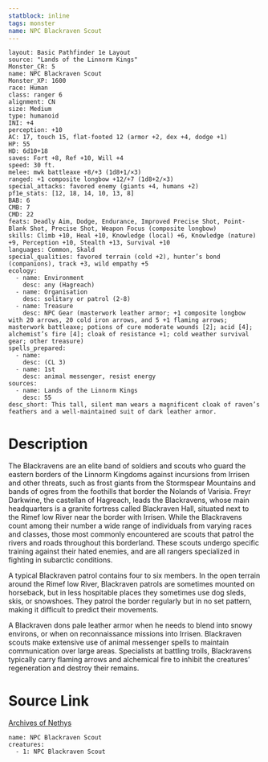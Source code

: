 ```yaml
---
statblock: inline
tags: monster
name: NPC Blackraven Scout
---
```

```statblock
layout: Basic Pathfinder 1e Layout
source: "Lands of the Linnorm Kings"
Monster_CR: 5
name: NPC Blackraven Scout
Monster_XP: 1600
race: Human
class: ranger 6
alignment: CN
size: Medium
type: humanoid
INI: +4
perception: +10
AC: 17, touch 15, flat-footed 12 (armor +2, dex +4, dodge +1)
HP: 55
HD: 6d10+18
saves: Fort +8, Ref +10, Will +4
speed: 30 ft.
melee: mwk battleaxe +8/+3 (1d8+1/×3)
ranged: +1 composite longbow +12/+7 (1d8+2/×3)
special_attacks: favored enemy (giants +4, humans +2)
pf1e_stats: [12, 18, 14, 10, 13, 8]
BAB: 6
CMB: 7
CMD: 22
feats: Deadly Aim, Dodge, Endurance, Improved Precise Shot, Point-Blank Shot, Precise Shot, Weapon Focus (composite longbow)
skills: Climb +10, Heal +10, Knowledge (local) +6, Knowledge (nature) +9, Perception +10, Stealth +13, Survival +10
languages: Common, Skald
special_qualities: favored terrain (cold +2), hunter’s bond (companions), track +3, wild empathy +5
ecology:
  - name: Environment
    desc: any (Hagreach)
  - name: Organisation
    desc: solitary or patrol (2-8)
  - name: Treasure
    desc: NPC Gear (masterwork leather armor; +1 composite longbow with 20 arrows, 20 cold iron arrows, and 5 +1 flaming arrows; masterwork battleaxe; potions of cure moderate wounds [2]; acid [4]; alchemist’s fire [4]; cloak of resistance +1; cold weather survival gear; other treasure)
spells_prepared:
  - name:
    desc: (CL 3)
  - name: 1st
    desc: animal messenger, resist energy
sources:
  - name: Lands of the Linnorm Kings
    desc: 55
desc_short: This tall, silent man wears a magnificent cloak of raven’s feathers and a well-maintained suit of dark leather armor.
```
# Description
The Blackravens are an elite band of soldiers and scouts who guard the eastern borders of the Linnorm Kingdoms against incursions from Irrisen and other threats, such as frost giants from the Stormspear Mountains and bands of ogres from the foothills that border the Nolands of Varisia. Freyr Darkwine, the castellan of Hagreach, leads the Blackravens, whose main headquarters is a granite fortress called Blackraven Hall, situated next to the Rimef low River near the border with Irrisen. While the Blackravens count among their number a wide range of individuals from varying races and classes, those most commonly encountered are scouts that patrol the rivers and roads throughout this borderland. These scouts undergo specific training against their hated enemies, and are all rangers specialized in fighting in subarctic conditions.

A typical Blackraven patrol contains four to six members. In the open terrain around the Rimef low River, Blackraven patrols are sometimes mounted on horseback, but in less hospitable places they sometimes use dog sleds, skis, or snowshoes. They patrol the border regularly but in no set pattern, making it difficult to predict their movements.

A Blackraven dons pale leather armor when he needs to blend into snowy environs, or when on reconnaissance missions into Irrisen. Blackraven scouts make extensive use of animal messenger spells to maintain communication over large areas. Specialists at battling trolls, Blackravens typically carry flaming arrows and alchemical fire to inhibit the creatures’ regeneration and destroy their remains.
# Source Link
[Archives of Nethys](https://aonprd.com/NPCDisplay.aspx?ItemName=Blackraven%20Scout)
```encounter-table
name: NPC Blackraven Scout
creatures:
  - 1: NPC Blackraven Scout
```
